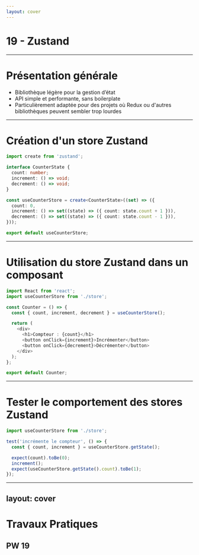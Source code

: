 ```yaml
---
layout: cover
---
```


# 19 - Zustand

---

# Présentation générale

- Bibliothèque légère pour la gestion d’état
- API simple et performante, sans boilerplate
- Particulièrement adaptée pour des projets où Redux ou d'autres bibliothèques peuvent sembler trop lourdes

---

# Création d'un store Zustand

```typescript
import create from 'zustand';

interface CounterState {
  count: number;
  increment: () => void;
  decrement: () => void;
}

const useCounterStore = create<CounterState>((set) => ({
  count: 0,
  increment: () => set((state) => ({ count: state.count + 1 })),
  decrement: () => set((state) => ({ count: state.count - 1 })),
}));

export default useCounterStore;
```

---

# Utilisation du store Zustand dans un composant

```typescript
import React from 'react';
import useCounterStore from './store';

const Counter = () => {
  const { count, increment, decrement } = useCounterStore();

  return (
    <div>
      <h1>Compteur : {count}</h1>
      <button onClick={increment}>Incrémenter</button>
      <button onClick={decrement}>Décrémenter</button>
    </div>
  );
};

export default Counter;
```

---

# Tester le comportement des stores Zustand

```typescript
import useCounterStore from './store';

test('incrémente le compteur', () => {
  const { count, increment } = useCounterStore.getState();

  expect(count).toBe(0);
  increment();
  expect(useCounterStore.getState().count).toBe(1);
});
```

---
layout: cover
---

# Travaux Pratiques

## PW 19
